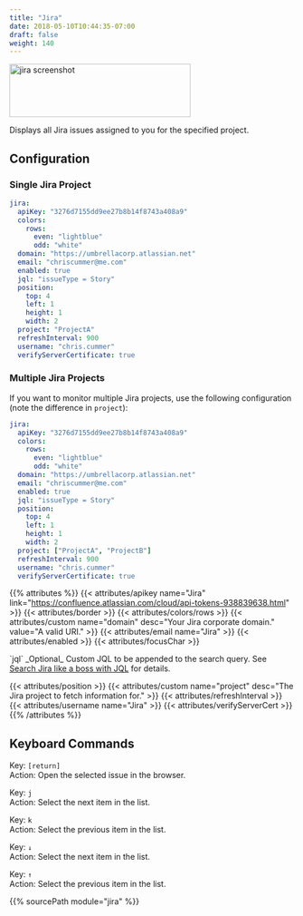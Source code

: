 ```yaml
---
title: "Jira"
date: 2018-05-10T10:44:35-07:00
draft: false
weight: 140
---
```


<img class="screenshot" src="/imgs/modules/jira.png" width="320" height="94" alt="jira screenshot" />

Displays all Jira issues assigned to you for the specified project.

## Configuration

### Single Jira Project

```yaml
jira:
  apiKey: "3276d7155dd9ee27b8b14f8743a408a9"
  colors:
    rows:
      even: "lightblue"
      odd: "white"
  domain: "https://umbrellacorp.atlassian.net"
  email: "chriscummer@me.com"
  enabled: true
  jql: "issueType = Story"
  position:
    top: 4
    left: 1
    height: 1
    width: 2
  project: "ProjectA"
  refreshInterval: 900
  username: "chris.cummer"
  verifyServerCertificate: true
```

### Multiple Jira Projects

If you want to monitor multiple Jira projects, use the following
configuration (note the difference in `project`):

```yaml
jira:
  apiKey: "3276d7155dd9ee27b8b14f8743a408a9"
  colors:
    rows:
      even: "lightblue"
      odd: "white"
  domain: "https://umbrellacorp.atlassian.net"
  email: "chriscummer@me.com"
  enabled: true
  jql: "issueType = Story"
  position:
    top: 4
    left: 1
    height: 1
    width: 2
  project: ["ProjectA", "ProjectB"]
  refreshInterval: 900
  username: "chris.cummer"
  verifyServerCertificate: true
```
{{% attributes %}}
  {{< attributes/apikey name="Jira" link="https://confluence.atlassian.com/cloud/api-tokens-938839638.html" >}}
  {{< attributes/border >}}
  {{< attributes/colors/rows >}}
  {{< attributes/custom name="domain" desc="Your Jira corporate domain." value="A valid URI." >}}
  {{< attributes/email name="Jira" >}}
  {{< attributes/enabled >}}
  {{< attributes/focusChar >}}

  <tr>
    <td>`jql`</td>
    <td>_Optional_ Custom JQL to be appended to the search query.</td>
    <td>See <a href="https://confluence.atlassian.com/jiracore/blog/2015/07/search-jira-like-a-boss-with-jql">Search Jira like a boss with JQL</a> for details.</td>
  </tr>

  {{< attributes/position >}}
  {{< attributes/custom name="project" desc="The Jira project to fetch information for." >}}
  {{< attributes/refreshInterval >}}
  {{< attributes/username name="Jira" >}}
  {{< attributes/verifyServerCert >}}
{{% /attributes %}}

## Keyboard Commands

<span class="caption">Key:</span> `[return]` <br />
<span class="caption">Action:</span> Open the selected issue in the browser.

<span class="caption">Key:</span> `j` <br />
<span class="caption">Action:</span> Select the next item in the list.

<span class="caption">Key:</span> `k` <br />
<span class="caption">Action:</span> Select the previous item in the list.

<span class="caption">Key:</span> `↓` <br />
<span class="caption">Action:</span> Select the next item in the list.

<span class="caption">Key:</span> `↑` <br />
<span class="caption">Action:</span> Select the previous item in the list.

{{% sourcePath module="jira" %}}